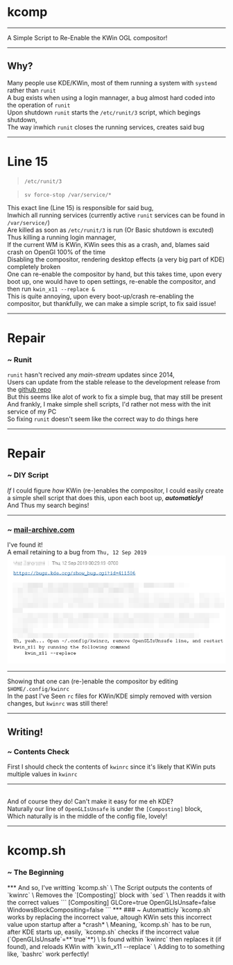 # kcomp
***
A Simple Script to Re-Enable the KWin OGL compositor!
***
## Why?
Many people use KDE/KWin, most of them running a system with `systemd` rather than `runit`
\
A bug exists when using a login mannager, a bug almost hard coded into the operation of `runit`
\
Upon shutdown `runit` starts the `/etc/runit/3` script, which begings shutdown,
\
The way inwhich `runit` closes the running services, creates said bug
***
# Line 15
> `/etc/runit/3`

> `sv force-stop /var/service/*` 

This exact line (Line 15) is responsible for said bug,
\
Inwhich all running services (currently active `runit` services can be found in `/var/service/`)
\
Are killed as soon as `/etc/runit/3` is run (Or Basic shutdown is excuted)
\
Thus killing a running login mannager,
\
If the current WM is KWin, KWin sees this as a crash, and, blames said crash on OpenGl 100% of the time
\
Disabling the compositor, rendering desktop effects (a very big part of KDE) completely broken
\
One can re-enable the compositor by hand, but this takes time, upon every boot up, one would have to open settings, re-enable the compositor, and then run `kwin_x11 --replace &`
\
This is quite annoying, upon every boot-up/crash re-enabling the compositor, but thankfully, we can make a simple script, to fix said issue!
***
# Repair
### ~ Runit
`runit` hasn't recived any *main-stream* updates since 2014,
\
Users can update from the stable release to the development release from the [github repo](https://github.com/madscientist42/runit)
\
But this seems like alot of work to fix a simple bug, that may still be present
\
And frankly, I make simple shell scripts, I'd rather not mess with the init service of my PC
\
So fixing `runit` doesn't seem like the correct way to do things here
***
# Repair
### ~ DIY Script
*If* I could figure *how* KWin (re-)enables the compositor, I could easily create a simple shell script that does this, upon each boot up, ***automaticly!***
\
And Thus my search begins!
***
### ~ [mail-archive.com](https://www.mail-archive.com/kde-bugs-dist@kde.org/msg385114.html)
I've found it!
\
A email retaining to a bug from `Thu, 12 Sep 2019`
![FOUND IT](https://github.com/ThatGeekyWeeb/kcomp/blob/master/mail-archive.png)
***
Showing that one can (re-)enable the compositor by editing `$HOME/.config/kwinrc`
\
In the past I've Seen `rc` files for KWin/KDE simply removed with version changes, but `kwinrc` was still there!
***
## Writing!
### ~ Contents Check
First I should check the contents of `kwinrc` since it's likely that KWin puts multiple values in `kwinrc`
***
\
And of course they do! Can't make it easy for me eh KDE?
\
Naturally our line of `OpenGLIsUnsafe` is under the `[Composting]` block,
\
Which naturally is in the middle of the config file, lovely!
***
# kcomp.sh
### ~ The Beginning
<!-- Thx to @Wolfram#6121 for the help with kcomp.sh --!>
***
<!-- Can't be that hard to edit a file without ever touching it right? KEK --!>

And so, I've writting `kcomp.sh`
\
The Script outputs the contents of `kwinrc`
\
Removes the `[Composting]` block with `sed`
\
Then readds it with the correct values
```
[Compositing]
GLCore=true
OpenGLIsUnsafe=false
WindowsBlockCompositing=false
```
***
### ~ Automatticly
`kcomp.sh` works by replacing the incorrect value, altough KWin sets this incorrect value upon startup after a *crash*
\
Meaning, `kcomp.sh` has to be run, after KDE starts up, easily, `kcomp.sh` checks if the incorrect value (`OpenGLIsUnsafe`=**`true`**)
\
Is found within `kwinrc` then replaces it (if found), and reloads KWin with `kwin_x11 --replace`
\
Adding to to something like, `bashrc` work perfectly!
